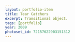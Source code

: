 ```yaml
---
layout: portfolio-item
title: Tear Catchers
excerpt: Transitional object.
tags: [portfolio]
year: 2009
photoset_id: 72157622903151312
---
```

